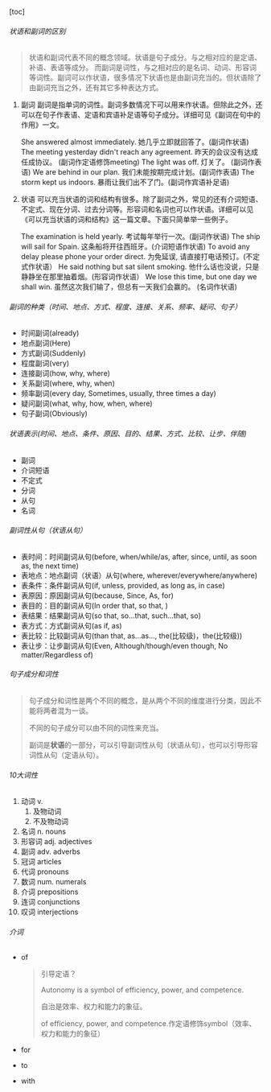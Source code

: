 [toc]

###### 状语和副词的区别
> 状语和副词代表不同的概念领域。状语是句子成分。与之相对应的是定语、补语、表语等成分。 而副词是词性，与之相对应的是名词、动词、形容词等词性。副词可以作状语，很多情况下状语也是由副词充当的。但状语除了由副词充当之外，还有其它多种表达方式。
1) 副词
副词是指单词的词性。副词多数情况下可以用来作状语。但除此之外，还可以在句子作表语、定语和宾语补足语等句子成分。详细可见《副词在句中的作用》一文。

	She answered almost immediately. 她几乎立即就回答了。(副词作状语)
	The meeting yesterday didn't reach any agreement. 昨天的会议没有达成任成协议。 (副词作定语修饰meeting)
	The light was off. 灯关了。 (副词作表语)
	We are behind in our plan. 我们未能按期完成计划。(副词作表语)
	The storm kept us indoors. 暴雨让我们出不了门。(副词作宾语补足语)

2) 状语
	可以充当状语的词和结构有很多。除了副词之外，常见的还有介词短语、不定式、现在分词、过去分词等。形容词和名词也可以作状语。详细可以见《可以充当状语的词和结构》这一篇文章。下面只简单举一些例子。

	The examination is held yearly. 考试每年举行一次。(副词作状语)
	The ship will sail for Spain. 这条船将开往西班牙。(介词短语作状语)
	To avoid any delay please phone your order direct. 为免延误, 请直接打电话预订。(不定式作状语）
	He said nothing but sat silent smoking. 他什么话也没说，只是静静坐在那里抽着烟。(形容词作状语）
	We lose this time, but one day we shall win. 虽然这次我们输了，但总有一天我们会赢的。 (名词作状语)



###### 副词的种类（时间、地点、方式、程度、连接、关系、频率、疑问、句子）

- 时间副词(already)
- 地点副词(Here)
- 方式副词(Suddenly)
- 程度副词(very)
- 连接副词(how, why, where)
- 关系副词(where, why, when)
- 频率副词(every day, Sometimes, usually, three times a day)
- 疑问副词(what, why, how, when, where)
- 句子副词(Obviously)

###### 状语表示(时间、地点、条件、原因、目的、结果、方式、比较、让步、伴随)

- 副词
- 介词短语
- 不定式
- 分词
- 从句
- 名词

###### 副词性从句（状语从句）

- 表时间：时间副词从句(before, when/while/as, after, since, until, as soon as, the next time)
- 表地点：地点副词（状语）从句(where, wherever/everywhere/anywhere)
- 表条件：条件副词从句(if, unless, provided, as long as, in case)
- 表原因：原因副词从句(because, Since, As, for)
- 表目的：目的副词从句(In order that, so that, )
- 表结果：结果副词从句(so that, so...that, such...that, so)
- 表方式：方式副词从句(as if, as)
- 表比较：比较副词从句(than that, as...as..., the(比较级)，the(比较级))
- 表让步：让步副词从句(Even, Although/though/even though, No matter/Regardless of)

###### 句子成分和词性

> 句子成分和词性是两个不同的概念，是从两个不同的维度进行分类，因此不能将两者混为一谈。
>
> 不同的句子成分可以由不同的词性来充当。
>
> 副词是**状语**的一部分，可以引导副词性从句（状语从句），也可以引导形容词性从句（定语从句）。

###### 10大词性

1. 动词 v.
   1. 及物动词
   2. 不及物动词
2. 名词 n. nouns
3. 形容词 adj. adjectives
4. 副词 adv. adverbs
5. 冠词 articles
6. 代词 pronouns
7. 数词 num. numerals
8. 介词 prepositions
9. 连词 conjunctions
10. 叹词 interjections

###### 介词

- of

  > 引导定语？
  >
  > Autonomy is a symbol of efficiency, power, and competence.
  >
  > 自治是效率、权力和能力的象征。
  >
  > of efficiency, power, and competence.作定语修饰symbol（效率、权力和能力的象征）

- for

- to

- with
